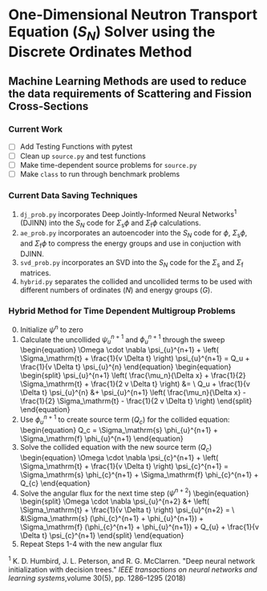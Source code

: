 # One-Dimensional Neutron Transport Equation ($S_{N}$) Solver using the Discrete Ordinates Method

## Machine Learning Methods are used to reduce the data requirements of Scattering and Fission Cross-Sections

### Current Work
- [ ] Add Testing Functions with pytest
- [ ] Clean up $\texttt{source.py}$ and test functions
- [ ] Make time-dependent source problems for $\texttt{source.py}$
- [ ] Make $\texttt{class}$ to run through benchmark problems

### Current Data Saving Techniques
<!-- 1. $\texttt{correct.py}$ is the correct $S_{N}$ code for one-dimensional sweeps. -->
1. $\texttt{dj_prob.py}$ incorporates Deep Jointly-Informed Neural Networks<sup>1</sup> (DJINN) into the $S_{N}$ code for $\Sigma_\mathrm{s} \phi$ and $\Sigma_\mathrm{f} \phi$ calculations.
2. $\texttt{ae_prob.py}$ incorporates an autoencoder into the $S_{N}$ code for $\phi$, $\Sigma_\mathrm{s} \phi$, and $\Sigma_\mathrm{f} \phi$ to compress the energy groups and use in conjuction with DJINN. 
3. $\texttt{svd_prob.py}$ incorporates an SVD into the $S_{N}$ code for the $\Sigma_\mathrm{s}$ and $\Sigma_\mathrm{f}$ matrices.
4. $\texttt{hybrid.py}$ separates the collided and uncollided terms to be used with different numbers of ordinates ($N$) and energy groups ($G$). 

### Hybrid Method for Time Dependent Multigroup Problems
0. Initialize $\psi^n$ to zero
1. Calculate the uncollided $\psi^{n+1}_{u}$ and $\phi_{u}^{n+1}$ through the sweep
	\begin{equation}
	\Omega \cdot \nabla \psi_{u}^{n+1} + \left( \Sigma_\mathrm{t} + \frac{1}{v \Delta t} \right) \psi_{u}^{n+1} = Q_u + \frac{1}{v \Delta t} \psi_{u}^{n}
	\end{equation} \begin{equation} \begin{split}
	\psi_{u}^{n+1} \left( \frac{\mu_n}{\Delta x} + \frac{1}{2} \Sigma_\mathrm{t} + \frac{1}{2 v \Delta t} \right) &= \\ Q_u + \frac{1}{v \Delta t} \psi_{u}^{n} &+ \psi_{u}^{n+1} \left( \frac{\mu_n}{\Delta x} - \frac{1}{2} \Sigma_\mathrm{t} - \frac{1}{2 v \Delta t} \right)
	\end{split} \end{equation} 
2. Use $\phi_{u}^{n+1}$ to create source term ($Q_c$) for the collided equation: 
	\begin{equation} 
	Q_c = \Sigma_\mathrm{s} \phi_{u}^{n+1} + \Sigma_\mathrm{f} \phi_{u}^{n+1}
	\end{equation}
3. Solve the collided equation with the new source term ($Q_c$)
	\begin{equation}
	\Omega \cdot \nabla \psi_{c}^{n+1} + \left( \Sigma_\mathrm{t} + \frac{1}{v \Delta t} \right) \psi_{c}^{n+1} = \Sigma_\mathrm{s} \phi_{c}^{n+1} + \Sigma_\mathrm{f} \phi_{c}^{n+1} + Q_{c} 
	\end{equation} 
4. Solve the angular flux for the next time step ($\psi^{n+2}$)
	\begin{equation} \begin{split}
	\Omega \cdot \nabla \psi_{u}^{n+2} &+ \left( \Sigma_\mathrm{t} + \frac{1}{v \Delta t} \right) \psi_{u}^{n+2} =  \\ &\Sigma_\mathrm{s} (\phi_{c}^{n+1} + \phi_{u}^{n+1}) + \Sigma_\mathrm{f} (\phi_{c}^{n+1} + \phi_{u}^{n+1}) + Q_{u} + \frac{1}{v \Delta t} \psi_{c}^{n+1} 
	\end{split} \end{equation} 
5. Repeat Steps 1-4 with the new angular flux



<sup>1</sup> K. D. Humbird, J. L. Peterson, and R. G. McClarren. "Deep neural network initialization with decision trees." *IEEE transactions on neural networks and learning systems*,volume 30(5), pp. 1286–1295 (2018)


```python

```
